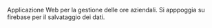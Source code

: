 Applicazione Web per la gestione delle ore aziendali.
Si apppoggia su firebase per il salvataggio dei dati.
